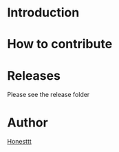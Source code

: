 # Introduction

# How to contribute

# Releases
Please see the release folder

# Author
[Honesttt](https://github.com/Honesttt)
